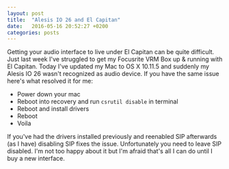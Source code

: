 ```yaml
---
layout: post
title:  "Alesis IO 26 and El Capitan"
date:   2016-05-16 20:52:27 +0200
categories: posts
---
```

Getting your audio interface to live under El Capitan can be quite difficult. Just last week I've struggled to
get my Focusrite VRM Box up & running with El Capitan. Today I've updated my Mac to OS X 10.11.5 and suddenly
my Alesis IO 26 wasn't recognized as audio device. If you have the same issue here's what resolved it for me:

* Power down your mac
* Reboot into recovery and run `csrutil disable` in terminal
* Reboot and install drivers
* Reboot
* Voila

If you've had the drivers installed previously and reenabled SIP afterwards (as I have) disabling SIP fixes the issue.
Unfortunately you need to leave SIP disabled. I'm not too happy about it but I'm afraid that's all I can do
until I buy a new interface.